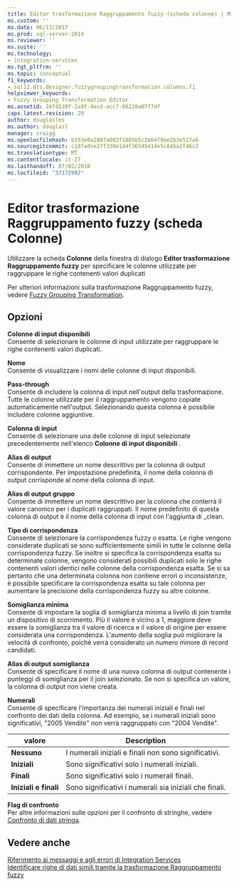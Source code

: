```yaml
---
title: Editor trasformazione Raggruppamento fuzzy (scheda colonne) | Microsoft Docs
ms.custom: ''
ms.date: 06/13/2017
ms.prod: sql-server-2014
ms.reviewer: ''
ms.suite: ''
ms.technology:
- integration-services
ms.tgt_pltfrm: ''
ms.topic: conceptual
f1_keywords:
- sql12.dts.designer.fuzzygroupingtransformation.columns.f1
helpviewer_keywords:
- Fuzzy Grouping Transformation Editor
ms.assetid: 24f4539f-2a9f-4acd-acc7-06228a07f7df
caps.latest.revision: 29
author: douglaslms
ms.author: douglasl
manager: craigg
ms.openlocfilehash: b393e0a2807a002f1805b5c2664f9ae2b3e527a6
ms.sourcegitcommit: c18fadce27f330e1d4f36549414e5c84ba2f46c2
ms.translationtype: MT
ms.contentlocale: it-IT
ms.lasthandoff: 07/02/2018
ms.locfileid: "37172992"
---
```

# <a name="fuzzy-grouping-transformation-editor-columns-tab"></a>Editor trasformazione Raggruppamento fuzzy (scheda Colonne)
  Utilizzare la scheda **Colonne** della finestra di dialogo **Editor trasformazione Raggruppamento fuzzy** per specificare le colonne utilizzate per raggruppare le righe contenenti valori duplicati  
  
 Per ulteriori informazioni sulla trasformazione Raggruppamento fuzzy, vedere [Fuzzy Grouping Transformation](data-flow/transformations/fuzzy-grouping-transformation.md).  
  
## <a name="options"></a>Opzioni  
 **Colonne di input disponibili**  
 Consente di selezionare le colonne di input utilizzate per raggruppare le righe contenenti valori duplicati.  
  
 **Nome**  
 Consente di visualizzare i nomi delle colonne di input disponibili.  
  
 **Pass-through**  
 Consente di includere la colonna di input nell'output della trasformazione. Tutte le colonne utilizzate per il raggruppamento vengono copiate automaticamente nell'output. Selezionando questa colonna è possibile includere colonne aggiuntive.  
  
 **Colonna di input**  
 Consente di selezionare una delle colonne di input selezionate precedentemente nell'elenco **Colonne di input disponibili** .  
  
 **Alias di output**  
 Consente di immettere un nome descrittivo per la colonna di output corrispondente. Per impostazione predefinita, il nome della colonna di output corrisponde al nome della colonna di input.  
  
 **Alias di output gruppo**  
 Consente di immettere un nome descrittivo per la colonna che conterrà il valore canonico per i duplicati raggruppati. Il nome predefinito di questa colonna di output è il nome della colonna di input con l'aggiunta di _clean.  
  
 **Tipo di corrispondenza**  
 Consente di selezionare la corrispondenza fuzzy o esatta. Le righe vengono considerate duplicati se sono sufficientemente simili in tutte le colonne della corrispondenza fuzzy. Se inoltre si specifica la corrispondenza esatta su determinate colonne, vengono considerati possibili duplicati solo le righe contenenti valori identici nelle colonne della corrispondenza esatta. Se si sa pertanto che una determinata colonna non contiene errori o inconsistenze, è possibile specificare la corrispondenza esatta su tale colonna per aumentare la precisione della corrispondenza fuzzy su altre colonne.  
  
 **Somiglianza minima**  
 Consente di impostare la soglia di somiglianza minima a livello di join tramite un dispositivo di scorrimento. Più il valore è vicino a 1, maggiore deve essere la somiglianza tra il valore di ricerca e il valore di origine per essere considerata una corrispondenza. L'aumento della soglia può migliorare la velocità di confronto, poiché verrà considerato un numero minore di record candidati.  
  
 **Alias di output somiglianza**  
 Consente di specificare il nome di una nuova colonna di output contenente i punteggi di somiglianza per il join selezionato. Se non si specifica un valore, la colonna di output non viene creata.  
  
 **Numerali**  
 Consente di specificare l'importanza dei numerali iniziali e finali nel confronto dei dati della colonna. Ad esempio, se i numerali iniziali sono significativi, "2005 Vendite" non verrà raggruppato con "2004 Vendite".  
  
|valore|Description|  
|-----------|-----------------|  
|**Nessuno**|I numerali iniziali e finali non sono significativi.|  
|**Iniziali**|Sono significativi solo i numerali iniziali.|  
|**Finali**|Sono significativi solo i numerali finali.|  
|**Iniziali e finali**|Sono significativi i numerali sia iniziali che finali.|  
  
 **Flag di confronto**  
 Per altre informazioni sulle opzioni per il confronto di stringhe, vedere [Confronto di dati stringa](data-flow/comparing-string-data.md).  
  
## <a name="see-also"></a>Vedere anche  
 [Riferimento ai messaggi e agli errori di Integration Services](../../2014/integration-services/integration-services-error-and-message-reference.md)   
 [Identificare righe di dati simili tramite la trasformazione Raggruppamento fuzzy](data-flow/transformations/identify-similar-data-rows-by-using-the-fuzzy-grouping-transformation.md)  
  
  
